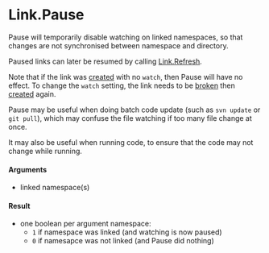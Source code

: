# Link.Pause 

Pause will temporarily disable watching on linked namespaces, so that changes are not synchronised between namespace and directory.

Paused links can later be resumed by calling [Link.Refresh](Link.Refresh.md).

Note that if the link was [created](Link.Create.md) with no `watch`, then Pause will have no effect. To change the `watch` setting, the link needs to be [broken](Link.Break.md) then [created](Link.Create.md) again.

Pause may be useful when doing batch code update (such as `svn update` or `git pull`), which may confuse the file watching if too many file change at once.

It may also be useful when running code, to ensure that the code may not change while running.



#### Arguments

- linked namespace(s)


#### Result

- one boolean per argument namespace:
  - `1` if namespace was linked (and watching is now paused)
  - `0` if namesapce was not linked (and Pause did nothing)